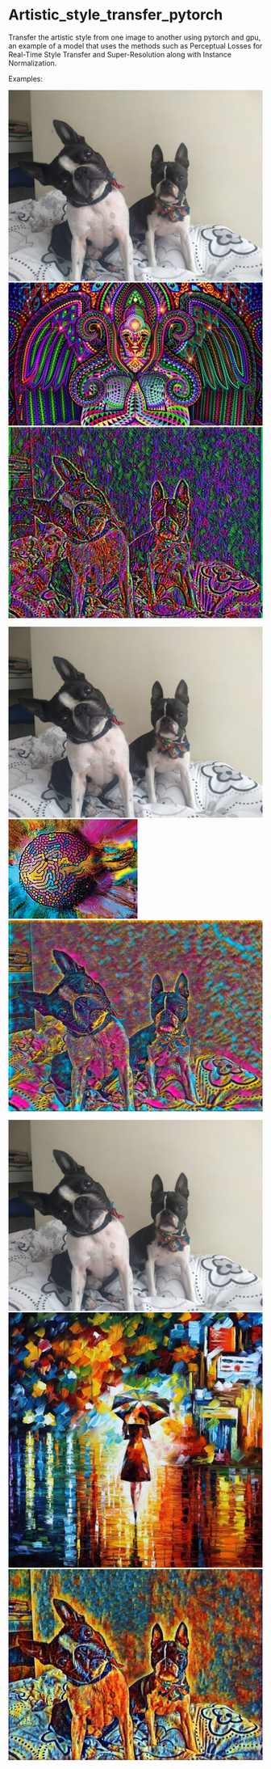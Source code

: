 # Artistic_style_transfer_pytorch
Transfer the artistic style from one image to another using pytorch and gpu, an example of a model that uses the methods such as Perceptual Losses for Real-Time Style Transfer and Super-Resolution along with Instance Normalization. 

Examples:

![alt text](https://github.com/arun-apad/Artistic_style_transfer_pytorch/blob/master/rudy-luna3.jpeg)
![alt text](https://github.com/arun-apad/Artistic_style_transfer_pytorch/blob/master/psycho.jpg)
![alt text](https://github.com/arun-apad/Artistic_style_transfer_pytorch/blob/master/rudylunapsycho.jpg)

![alt text](https://github.com/arun-apad/Artistic_style_transfer_pytorch/blob/master/rudy-luna3.jpeg)
![alt text](https://github.com/arun-apad/Artistic_style_transfer_pytorch/blob/master/ballmurel.jpg)
![alt text](https://github.com/arun-apad/Artistic_style_transfer_pytorch/blob/master/sample12.jpg)

![alt text](https://github.com/arun-apad/Artistic_style_transfer_pytorch/blob/master/rudy-luna3.jpeg)
![alt text](https://github.com/arun-apad/Artistic_style_transfer_pytorch/blob/master/rain-princess.jpg)
![alt text](https://github.com/arun-apad/Artistic_style_transfer_pytorch/blob/master/sample7.jpg)

